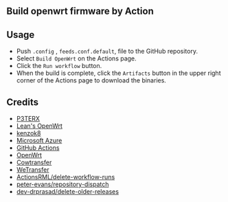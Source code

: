 ## Build openwrt firmware by Action

## Usage
- Push `.config` , `feeds.conf.default`, file to the GitHub repository.
- Select `Build OpenWrt` on the Actions page.
- Click the `Run workflow` button.
- When the build is complete, click the `Artifacts` button in the upper right corner of the Actions page to download the binaries.

## Credits
- [P3TERX](https://github.com/P3TERX/Actions-OpenWrt)
- [Lean's OpenWrt](https://github.com/coolsnowwolf/lede)
- [kenzok8](https://github.com/kenzok8/small-package)
- [Microsoft Azure](https://azure.microsoft.com)
- [GitHub Actions](https://github.com/features/actions)
- [OpenWrt](https://github.com/openwrt/openwrt)
- [Cowtransfer](https://cowtransfer.com)
- [WeTransfer](https://wetransfer.com/)
- [ActionsRML/delete-workflow-runs](https://github.com/ActionsRML/delete-workflow-runs)
- [peter-evans/repository-dispatch](https://github.com/peter-evans/repository-dispatch)
- [dev-drprasad/delete-older-releases](https://github.com/dev-drprasad/delete-older-releases)
